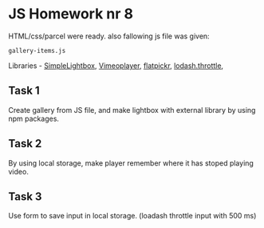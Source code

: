 # JS Homework nr 8

HTML/css/parcel were ready. also fallowing js file was given:

`gallery-items.js`

Libraries - [SimpleLightbox](https://simplelightbox.com/), [Vimeoplayer](https://github.com/vimeo/player.js/#vimeo-player-api), [flatpickr](https://flatpickr.js.org/), [lodash.throttle](https://www.npmjs.com/package/lodash.throttle),

## Task 1

Create gallery from JS file, and make lightbox with external library by using npm packages.

## Task 2

By using local storage, make player remember where it has stoped playing video.

## Task 3

Use form to save input in local storage. (loadash throttle input with 500 ms)
